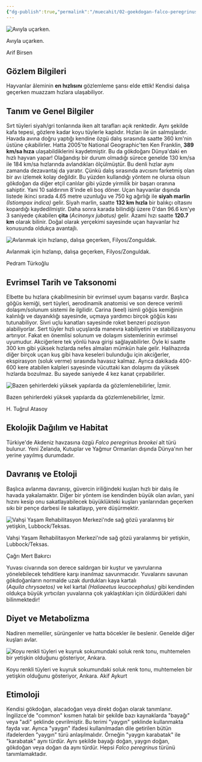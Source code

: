 ```yaml
---
{"dg-publish":true,"permalink":"/muecahit/02-goekdogan-falco-peregrinus-evrim-agaci/"}
---
```








![Avıyla uçarken.](https://cdn.evrimagaci.org/l5v392blo1xd78QiZNlZO8HIu5w=/825x0/filters:format(webp)/storage.evrimagaci.org%2Fold%2Fcontent_media%2F9cbeb2588e1f3afa39d3b5a8dce339f6.jpg)

Avıyla uçarken.

Arif Birsen

## Gözlem Bilgileri

Hayvanlar âleminin **en hızlısını** gözlemleme şansı elde ettik! Kendisi dalışa geçerken muazzam hızlara ulaşabiliyor.

## Tanım ve Genel Bilgiler

Sırt tüyleri siyah/gri tonlarında iken alt tarafları açık renktedir. Aynı şekilde kafa tepesi, gözlere kadar koyu tüylerle kaplıdır. Hızları ile ün salmışlardır. Havada avına doğru yaptığı kendine özgü dalış sırasında saatte 360 km'nin üstüne çıkabilirler. Hatta 2005'te National Geographic'ten Ken Franklin, **389 km/sa hıza** ulaşabildiklerini kaydetmiştir. Bu da gökdoğanı Dünya'daki en hızlı hayvan yapar! Olağandışı bir durum olmadığı sürece genelde 130 km/sa ile 184 km/sa hızlarında avlandıkları ölçülmüştür. Bu denli hızlar aynı zamanda dezavantaj da yaratır. Çünkü dalış sırasında avcısını farketmiş olan bir avı izlemek kolay değildir. Bu yüzden kullandığı yöntem ne olursa olsun gökdoğan da diğer etçil canlılar gibi yüzde yirmilik bir başarı oranına sahiptir. Yani 10 saldırının 8'inde eli boş döner. Uçan hayvanlar dışında listede ikinci sırada 4.65 metre uzunluğu ve 750 kg ağırlığı ile **siyah marlin** _(Istiompax indica)_ gelir. Siyah marlin, saatte **132 km hızla** bir balıkçı oltasını kopardığı kaydedilmiştir. Daha sonra karada bilindiği üzere 0'dan 96.6 km'ye 3 saniyede çıkabilen **çita** (_Acinonyx jubatus)_ gelir. Azami hızı saatte **120.7 km** olarak bilinir. Doğal olarak yerçekimi sayesinde uçan hayvanlar hız konusunda oldukça avantajlı.

![Avlanmak için hızlanıp, dalışa geçerken, Filyos/Zonguldak.](https://cdn.evrimagaci.org/HojceBau7Run9_Qt_SLu978QV98=/825x0/filters:format(webp)/storage.evrimagaci.org%2Fold%2Fcontent_media%2Fb81241eb3d95599312be870856eb3de0.jpg)

Avlanmak için hızlanıp, dalışa geçerken, Filyos/Zonguldak.

Pedram Türkoğlu

## Evrimsel Tarih ve Taksonomi

Elbette bu hızlara çıkabilmesinin bir evrimsel uyum başarısı vardır. Başlıca göğüs kemiği, sert tüyleri, aerodinamik anatomisi ve son derece verimli dolaşım/solunum sistemi ile ilgilidir. Carina (keel) isimli göğüs kemiğinin kalınlığı ve dayanıklığı sayesinde, uçmaya yardımcı birçok göğüs kası tutunabiliyor. Sivri uçlu kanatları sayesinde roket benzeri pozisyon alabiliyorlar. Sert tüyler hızlı uçuşlarda manevra kabiliyetini ve stabilizasyonu artırıyor. Fakat en önemlisi solunum ve dolaşım sistemlerinin evrimsel uyumudur. Akciğerlere tek yönlü hava girişi sağlayabilirler. Öyle ki saatte 300 km gibi yüksek hızlarda nefes almaları mümkün hale gelir. Halihazırda diğer birçok uçan kuş gibi hava keseleri bulunduğu için akciğerler, ekspirasyon (soluk verme) sırasında havasız kalmaz. Ayrıca dakikada 400-600 kere atabilen kalpleri sayesinde vücuttaki kan dolaşımı da yüksek hızlarda bozulmaz. Bu sayede saniyede 4 kez kanat çırpabilirler.

![Bazen şehirlerdeki yüksek yapılarda da gözlemlenebilirler, İzmir.](https://cdn.evrimagaci.org/8copqRJm-WTiU5qFGDcbLKyfkiI=/825x0/filters:format(webp)/storage.evrimagaci.org%2Fold%2Fcontent_media%2F27995efd6538a5f1eca4c0da395d5b91.jpg)

Bazen şehirlerdeki yüksek yapılarda da gözlemlenebilirler, İzmir.

H. Tuğrul Atasoy

## Ekolojik Dağılım ve Habitat

Türkiye'de Akdeniz havzasına özgü _Falco peregrinus brookei_ alt türü bulunur. Yeni Zelanda, Kutuplar ve Yağmur Ormanları dışında Dünya'nın her yerine yayılmış durumdadır.

## Davranış ve Etoloji

Başlıca avlanma davranışı, güvercin iriliğindeki kuşları hızlı bir dalış ile havada yakalamaktır. Diğer bir yöntem ise kendinden büyük olan avları, yani hızını kesip onu sakatlayabilecek büyüklükteki kuşları yanlarından geçerken sıkı bir pençe darbesi ile sakatlayıp, yere düşürmektir. 

![Vahşi Yaşam Rehabilitasyon Merkezi'nde sağ gözü yaralanmış bir yetişkin, Lubbock/Teksas.](https://cdn.evrimagaci.org/5C2Tmva9oiympSFxTjjfLaYaThM=/825x0/filters:format(webp)/storage.evrimagaci.org%2Fold%2Fcontent_media%2F056fb89fb463ee9e61966d3f62c31dd5.jpg)

Vahşi Yaşam Rehabilitasyon Merkezi'nde sağ gözü yaralanmış bir yetişkin, Lubbock/Teksas.

Çağrı Mert Bakırcı

Yuvası civarında son derece saldırgan bir kuştur ve yavrularına yönelebilecek tehditlere karşı inanılmaz savunmacıdır. Yuvalarını savunan gökdoğanların normalde uzak durdukları kaya kartalı (_Aquila chrysaetos)_ ve kel kartal _(Haliaeetus leucocephalus)_ gibi kendinden oldukça büyük yırtıcıları yuvalarına çok yaklaştıkları için öldürdükleri dahi bilinmektedir!

## Diyet ve Metabolizma

Nadiren memeliler, sürüngenler ve hatta böcekler ile beslenir. Genelde diğer kuşları avlar.

![Koyu renkli tüyleri ve kuyruk sokumundaki soluk renk tonu, muhtemelen bir yetişkin olduğunu gösteriyor, Ankara.](https://cdn.evrimagaci.org/ofK9zaJZ35zTIvJKD1qX0KTcynE=/825x0/filters:format(webp)/storage.evrimagaci.org%2Fold%2Fcontent_media%2F2313fa8488476b439ccb06f3596011cd.jpg)

Koyu renkli tüyleri ve kuyruk sokumundaki soluk renk tonu, muhtemelen bir yetişkin olduğunu gösteriyor, Ankara. Akif Aykurt

## Etimoloji

Kendisi gökdoğan, alacadoğan veya direkt doğan olarak tanımlanır. İngilizce'de "common" kısmen hatalı bir şekilde bazı kaynaklarda "bayağı" veya "adi" şeklinde çevrilmiştir. Bu terimi "yaygın" şeklinde kullanmakta fayda var. Ayrıca "yaygın" ifadesi kullanılmadan dile getirilen bütün ifadelerden "yaygın" türü anlaşılmalıdır. Örneğin "yaygın karabatak" ile "karabatak" aynı türdür. Aynı şekilde bayağı doğan, yaygın doğan, gökdoğan veya doğan da aynı türdür. Hepsi _Falco peregrinus_ türünü tanımlamaktadır.

